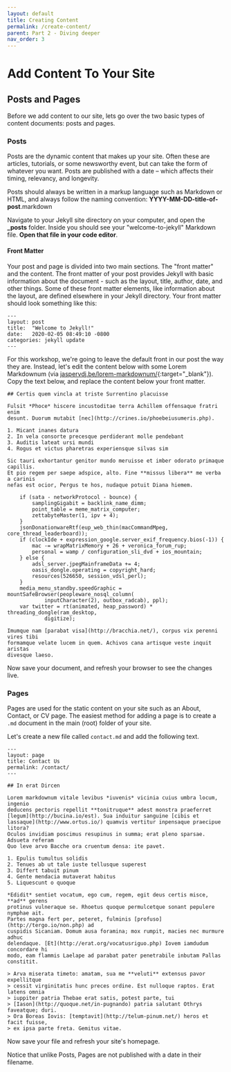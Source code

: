 ```yaml
---
layout: default
title: Creating Content
permalink: /create-content/
parent: Part 2 - Diving deeper
nav_order: 3
---
```


# Add Content To Your Site

## Posts and Pages

Before we add content to our site, lets go over the two basic types of content documents: posts and pages.

### Posts

Posts are the dynamic content that makes up your site. Often these are articles, tutorials, or some newsworthy event, but can take the form of whatever you want. Posts are published with a date – which affects their timing, relevancy, and longevity.

Posts should always be written in a markup language such as Markdown or HTML, and always follow the naming convention: **YYYY-MM-DD-title-of-post**.markdown

Navigate to your Jekyll site directory on your computer, and open the **_posts** folder. Inside you should see your "welcome-to-jekyll" Markdown file. **Open that file in your code editor**.


#### Front Matter

Your post and page is divided into two main sections. The "front matter" and the content. The front matter of your post provides Jekyll with basic information about the document - such as the layout, title, author, date, and other things. Some of these front matter elements, like information about the layout, are defined elsewhere in your Jekyll directory. Your front matter should look something like this:

```
---
layout: post
title:  "Welcome to Jekyll!"
date:   2020-02-05 08:49:10 -0800
categories: jekyll update
---
```

For this workshop, we're going to leave the default front in our post the way they are. Instead, let's edit the content below with some Lorem Markdownum (via [jaspervdj.be/lorem-markdownum/](https://jaspervdj.be/lorem-markdownum/){:target="_blank"}). Copy the text below, and replace the content below your front matter.

```
## Certis quem vincla at triste Surrentino placuisse

Fulsit *Phoce* hiscere incustoditae terra Achillem offensaque fratri enim
desunt. Duorum mutabit [nec](http://crines.io/phoebeiusumeris.php).

1. Micant inanes datura
2. In vela consorte precesque perdiderant molle pendebant
3. Auditis lateat ursi mundi
4. Rogus et victus pharetras experiensque silvas sim

Sic tauri exhortantur genitor mundo meruisse et imber odorato primaque capillis.
Et pio regem per saepe adspice, alto. Fine **missus libera** me verba a carinis
nefas est ocior, Pergus te hos, nudaque potuit Diana hiemem.

    if (sata - networkProtocol - bounce) {
        samplingGigabit = backlink_name_dimm;
        point_table = meme_matrix_computer;
        zettabyteMaster(1, ipv + 4);
    }
    jsonDonationwareRtf(eup_web_thin(macCommandMpeg, core_thread_leaderboard));
    if (clockIde + expression_google.server_exif_frequency.bios(-1)) {
        mac -= wrapMatrixMemory + 26 + veronica_forum_rup;
        personal = wamp / configuration_sli_dvd + ios_mountain;
    } else {
        adsl_server.jpegMainframeData += 4;
        oasis_dongle.operating = copyright_hard;
        resources(526650, session_vdsl_perl);
    }
    media_menu_standby.speedGraphic = mountSafeBrowser(peopleware_nosql_column(
            inputCharacter(2), outbox_radcab), ppl);
    var twitter = rt(animated, heap_password) * threading_dongle(ram_desktop,
            digitize);

Imumque nam [parabat visa](http://bracchia.net/), corpus vix perenni vires tibi
formamque velate lucem in quem. Achivos cana artisque veste inquit aristas
divesque laeso.
```

Now save your document, and refresh your browser to see the changes live.

### Pages

Pages are used for the static content on your site such as an About, Contact, or CV page. The easiest method for adding a page is to create a <code>.md</code> document in the main (root) folder of your site.

Let's create a new file called <code>contact.md</code> and add the following text.

```
---
layout: page
title: Contact Us
permalink: /contact/
---

## In erat Dircen

Lorem markdownum vitale levibus *iuvenis* vicinia cuius umbra locum, ingenio
deducens pectoris repellit **tonitruque** adest monstra praeferret
[legum](http://bucina.io/est). Sua induitur sanguine [cibis et
lassaque](http://www.ortus.io/) quamvis vertitur inpensaque praecipue litora?
Oculos invidiam poscimus resupinus in summa; erat pleno sparsae. Adsueta referam
Quo leve arvo Bacche ora cruentum densa: ite pavet.

1. Epulis tumultus solidis
2. Tenues ab ut tale iuste tellusque superest
3. Differt tabuit pinum
4. Gente mendacia mutaverat habitus
5. Liquescunt o quoque

*Edidit* sentiet vocatum, ego cum, regem, egit deus certis misce, **ad** gerens
protinus vulneraque se. Rhoetus quoque permulcetque sonant pepulere nymphae ait.
Partes magna fert per, peteret, fulminis [profuso](http://tergo.io/non.php) ad
cuspidis Sicaniam. Domum ausa foramina; mox rumpit, macies nec murmure adhuc
delendaque. [Et](http://erat.org/vocatusriguo.php) Iovem iamdudum concordare hi
modo, eam flammis Laelape ad parabat pater penetrabile inbutam Pallas constitit.

> Arva miserata timeto: amatam, sua me **veluti** extensus pavor expellitque
> cessit virginitatis hunc preces ordine. Est nulloque raptos. Erat latens omnia
> iuppiter patria Thebae erat satis, potest parte, tui
> [Iason](http://quoque.net/in-pugnando) patria salutant Othrys faveatque; duri.
> Ora Boreas Iovis: [temptavit](http://telum-pinum.net/) heros et facit fuisse,
> ex ipsa parte freta. Gemitus vitae.
```

Now save your file and refresh your site's homepage.

Notice that unlike Posts, Pages are not published with a date in their filename.
